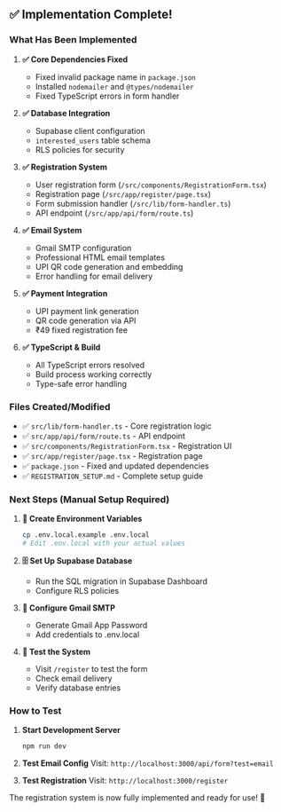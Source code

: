 ## ✅ Implementation Complete!

### What Has Been Implemented

1. **✅ Core Dependencies Fixed**
   - Fixed invalid package name in `package.json`
   - Installed `nodemailer` and `@types/nodemailer`
   - Fixed TypeScript errors in form handler

2. **✅ Database Integration**
   - Supabase client configuration
   - `interested_users` table schema
   - RLS policies for security

3. **✅ Registration System**
   - User registration form (`/src/components/RegistrationForm.tsx`)
   - Registration page (`/src/app/register/page.tsx`)
   - Form submission handler (`/src/lib/form-handler.ts`)
   - API endpoint (`/src/app/api/form/route.ts`)

4. **✅ Email System**
   - Gmail SMTP configuration
   - Professional HTML email templates
   - UPI QR code generation and embedding
   - Error handling for email delivery

5. **✅ Payment Integration**
   - UPI payment link generation
   - QR code generation via API
   - ₹49 fixed registration fee

6. **✅ TypeScript & Build**
   - All TypeScript errors resolved
   - Build process working correctly
   - Type-safe error handling

### Files Created/Modified

- ✅ `src/lib/form-handler.ts` - Core registration logic
- ✅ `src/app/api/form/route.ts` - API endpoint
- ✅ `src/components/RegistrationForm.tsx` - Registration UI
- ✅ `src/app/register/page.tsx` - Registration page
- ✅ `package.json` - Fixed and updated dependencies
- ✅ `REGISTRATION_SETUP.md` - Complete setup guide

### Next Steps (Manual Setup Required)

1. **📝 Create Environment Variables**
   ```bash
   cp .env.local.example .env.local
   # Edit .env.local with your actual values
   ```

2. **🗄️ Set Up Supabase Database**
   - Run the SQL migration in Supabase Dashboard
   - Configure RLS policies

3. **📧 Configure Gmail SMTP**
   - Generate Gmail App Password
   - Add credentials to .env.local

4. **🧪 Test the System**
   - Visit `/register` to test the form
   - Check email delivery
   - Verify database entries

### How to Test

1. **Start Development Server**
   ```bash
   npm run dev
   ```

2. **Test Email Config**
   Visit: `http://localhost:3000/api/form?test=email`

3. **Test Registration**
   Visit: `http://localhost:3000/register`

The registration system is now fully implemented and ready for use! 🎉
